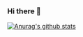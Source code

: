 ### Hi there 👋

[![Anurag's github stats](https://github-readme-stats.vercel.app/api?username=huzhengen)](https://github.com/huzhengen/huzhengen)

<!--
**huzhengen/huzhengen** is a ✨ _special_ ✨ repository because its `README.md` (this file) appears on your GitHub profile.

Here are some ideas to get you started:

- 🔭 I’m currently working on ...
- 🌱 I’m currently learning ...
- 👯 I’m looking to collaborate on ...
- 🤔 I’m looking for help with ...
- 💬 Ask me about ...
- 📫 How to reach me: ...
- 😄 Pronouns: ...
- ⚡ Fun fact: ...
-->
